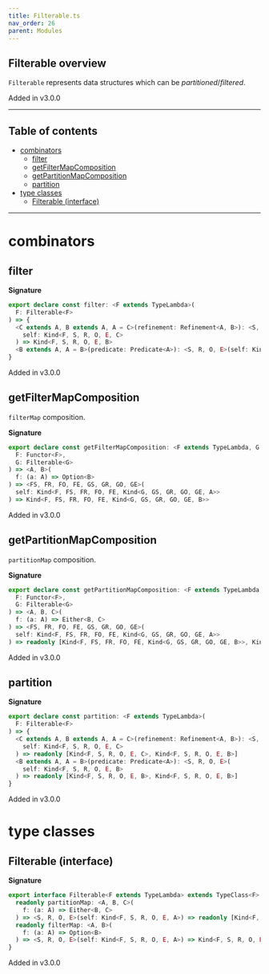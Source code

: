 ```yaml
---
title: Filterable.ts
nav_order: 26
parent: Modules
---
```


## Filterable overview

`Filterable` represents data structures which can be _partitioned_/_filtered_.

Added in v3.0.0

---

<h2 class="text-delta">Table of contents</h2>

- [combinators](#combinators)
  - [filter](#filter)
  - [getFilterMapComposition](#getfiltermapcomposition)
  - [getPartitionMapComposition](#getpartitionmapcomposition)
  - [partition](#partition)
- [type classes](#type-classes)
  - [Filterable (interface)](#filterable-interface)

---

# combinators

## filter

**Signature**

```ts
export declare const filter: <F extends TypeLambda>(
  F: Filterable<F>
) => {
  <C extends A, B extends A, A = C>(refinement: Refinement<A, B>): <S, R, O, E>(
    self: Kind<F, S, R, O, E, C>
  ) => Kind<F, S, R, O, E, B>
  <B extends A, A = B>(predicate: Predicate<A>): <S, R, O, E>(self: Kind<F, S, R, O, E, B>) => Kind<F, S, R, O, E, B>
}
```

Added in v3.0.0

## getFilterMapComposition

`filterMap` composition.

**Signature**

```ts
export declare const getFilterMapComposition: <F extends TypeLambda, G extends TypeLambda>(
  F: Functor<F>,
  G: Filterable<G>
) => <A, B>(
  f: (a: A) => Option<B>
) => <FS, FR, FO, FE, GS, GR, GO, GE>(
  self: Kind<F, FS, FR, FO, FE, Kind<G, GS, GR, GO, GE, A>>
) => Kind<F, FS, FR, FO, FE, Kind<G, GS, GR, GO, GE, B>>
```

Added in v3.0.0

## getPartitionMapComposition

`partitionMap` composition.

**Signature**

```ts
export declare const getPartitionMapComposition: <F extends TypeLambda, G extends TypeLambda>(
  F: Functor<F>,
  G: Filterable<G>
) => <A, B, C>(
  f: (a: A) => Either<B, C>
) => <FS, FR, FO, FE, GS, GR, GO, GE>(
  self: Kind<F, FS, FR, FO, FE, Kind<G, GS, GR, GO, GE, A>>
) => readonly [Kind<F, FS, FR, FO, FE, Kind<G, GS, GR, GO, GE, B>>, Kind<F, FS, FR, FO, FE, Kind<G, GS, GR, GO, GE, C>>]
```

Added in v3.0.0

## partition

**Signature**

```ts
export declare const partition: <F extends TypeLambda>(
  F: Filterable<F>
) => {
  <C extends A, B extends A, A = C>(refinement: Refinement<A, B>): <S, R, O, E>(
    self: Kind<F, S, R, O, E, C>
  ) => readonly [Kind<F, S, R, O, E, C>, Kind<F, S, R, O, E, B>]
  <B extends A, A = B>(predicate: Predicate<A>): <S, R, O, E>(
    self: Kind<F, S, R, O, E, B>
  ) => readonly [Kind<F, S, R, O, E, B>, Kind<F, S, R, O, E, B>]
}
```

Added in v3.0.0

# type classes

## Filterable (interface)

**Signature**

```ts
export interface Filterable<F extends TypeLambda> extends TypeClass<F> {
  readonly partitionMap: <A, B, C>(
    f: (a: A) => Either<B, C>
  ) => <S, R, O, E>(self: Kind<F, S, R, O, E, A>) => readonly [Kind<F, S, R, O, E, B>, Kind<F, S, R, O, E, C>]
  readonly filterMap: <A, B>(
    f: (a: A) => Option<B>
  ) => <S, R, O, E>(self: Kind<F, S, R, O, E, A>) => Kind<F, S, R, O, E, B>
}
```

Added in v3.0.0
